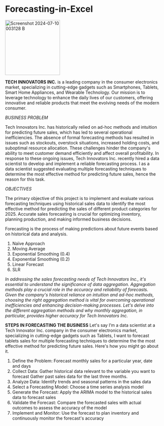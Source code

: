 # Forecasting-in-Excel

<img width="179" alt="Screenshot 2024-07-10 003128 B" src="https://github.com/halimotoye/Forecasting-in-Excel/assets/172057907/45519077-44be-4cde-9b62-7b5785da0584">

**TECH INNOVATORS INC.** is a leading company in the consumer electronics market, specializing in cutting-edge gadgets such as Smartphones, Tablets, Smart Home Appliances, and Wearable Technology. Our mission is to leverage technology to enhance the daily lives of our customers, offering innovative and reliable products that meet the evolving needs of the modern consumer. 

*BUSINESS PROBLEM*

Tech Innovators Inc. has historically relied on ad-hoc methods and intuition for predicting future sales, which has led to several operational inefficiencies. The absence of formal forecasting methods has resulted in issues such as stockouts, overstock situations, increased holding costs, and suboptimal resource allocation. These challenges hinder the company's ability to meet customer demand efficiently and affect overall profitability. In response to these ongoing issues, Tech Innovators Inc. recently hired a data scientist to develop and implement a reliable forecasting process. 
I as a data scientist suggested evaluating multiple forecasting techniques to determine the most effective method for predicting future sales, hence the reason for this task.

*OBJECTIVES*

The primary objective of this project is to implement and evaluate various forecasting techniques using historical sales data to identify the most effective method for predicting the sales of different product categories for 2025.
Accurate sales forecasting is crucial for optimizing inventory, planning production, and making informed business decisions.

Forecasting is the process of making predictions about future events based on historical data and analysis.
1.	Naïve Approach
2.	Moving Average
3.	Exponential Smoothing (0.4)
4.	Exponential Smoothing (0.2)
5.	Linear Forecast
6.	SLR

*In addressing the sales forecasting needs of Tech Innovators Inc., it's essential to understand the significance of data aggregation. Aggregation methods play a crucial role in the accuracy and reliability of forecasts. Given the company's historical reliance on intuition and ad-hoc methods, choosing the right aggregation method is vital for overcoming operational inefficiencies and enhancing decision-making processes. Let's delve into the different aggregation methods and why monthly aggregation, in particular, provides higher accuracy for Tech Innovators Inc.*

**STEPS IN FORECASTING THE BUSINESS**
Let's say I’m a data scientist at a Tech Innovator Inc. company in the consumer electronics market, specializing in cutting-edge gadgets such as Tablets, I want to forecast tablets sales for multiple forecasting techniques to determine the the most effective method for predicting future sales. Here's how you might go about it.
1.	Define the Problem: Forecast monthly sales for a particular year, date and days
2.	Collect Data: Gather historical data relevant to the variable you want to forecast Gather past sales data for the last three months.
3.	Analyze Data: Identify trends and seasonal patterns in the sales data
4.	Select a Forecasting Model: Choose a time series analysis model
5.	Generate the Forecast: Apply the ARIMA model to the historical sales data to forecast sales
6.	Validate the Forecast: Compare the forecasted sales with actual outcomes to assess the accuracy of the model 
7.	Implement and Monitor: Use the forecast to plan inventory and continuously monitor the forecast's accuracy

